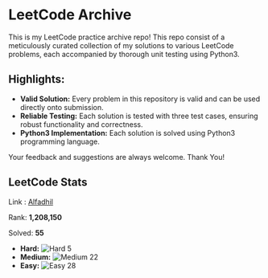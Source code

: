 # LeetCode Archive

This is my LeetCode practice archive repo! This repo consist of a meticulously curated collection of my solutions to various LeetCode problems, each accompanied by thorough unit testing using Python3.

## Highlights:

- **Valid Solution:** Every problem in this repository is valid and can be used directly onto submission.
- **Reliable Testing:** Each solution is tested with three test cases, ensuring robust functionality and correctness.
- **Python3 Implementation:** Each solution is solved using Python3 programming language.

Your feedback and suggestions are always welcome. Thank You!

## LeetCode Stats

Link : [Alfadhil](https://leetcode.com/user8794XI/)

Rank: **1,208,150**

Solved: **55**

- **Hard:** ![Hard](https://via.placeholder.com/15/FF0000/000000?text=+) 5
- **Medium:** ![Medium](https://via.placeholder.com/15/FFD700/000000?text=+) 22
- **Easy:** ![Easy](https://via.placeholder.com/15/008000/000000?text=+) 28

